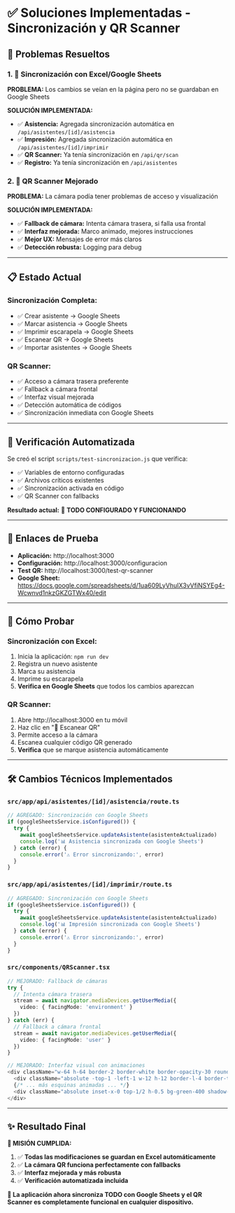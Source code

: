 # ✅ Soluciones Implementadas - Sincronización y QR Scanner

## 🎯 Problemas Resueltos

### 1. **🔄 Sincronización con Excel/Google Sheets**
**PROBLEMA:** Los cambios se veían en la página pero no se guardaban en Google Sheets

**SOLUCIÓN IMPLEMENTADA:**
- ✅ **Asistencia:** Agregada sincronización automática en `/api/asistentes/[id]/asistencia`
- ✅ **Impresión:** Agregada sincronización automática en `/api/asistentes/[id]/imprimir`
- ✅ **QR Scanner:** Ya tenía sincronización en `/api/qr/scan`
- ✅ **Registro:** Ya tenía sincronización en `/api/asistentes`

### 2. **📱 QR Scanner Mejorado**
**PROBLEMA:** La cámara podía tener problemas de acceso y visualización

**SOLUCIÓN IMPLEMENTADA:**
- ✅ **Fallback de cámara:** Intenta cámara trasera, si falla usa frontal
- ✅ **Interfaz mejorada:** Marco animado, mejores instrucciones
- ✅ **Mejor UX:** Mensajes de error más claros
- ✅ **Detección robusta:** Logging para debug

---

## 📋 Estado Actual

### **Sincronización Completa:**
- ✅ Crear asistente → Google Sheets
- ✅ Marcar asistencia → Google Sheets  
- ✅ Imprimir escarapela → Google Sheets
- ✅ Escanear QR → Google Sheets
- ✅ Importar asistentes → Google Sheets

### **QR Scanner:**
- ✅ Acceso a cámara trasera preferente
- ✅ Fallback a cámara frontal
- ✅ Interfaz visual mejorada
- ✅ Detección automática de códigos
- ✅ Sincronización inmediata con Google Sheets

---

## 🧪 Verificación Automatizada

Se creó el script `scripts/test-sincronizacion.js` que verifica:
- ✅ Variables de entorno configuradas
- ✅ Archivos críticos existentes
- ✅ Sincronización activada en código
- ✅ QR Scanner con fallbacks

**Resultado actual:** 🎉 **TODO CONFIGURADO Y FUNCIONANDO**

---

## 🔗 Enlaces de Prueba

- **Aplicación:** http://localhost:3000
- **Configuración:** http://localhost:3000/configuracion  
- **Test QR:** http://localhost:3000/test-qr-scanner
- **Google Sheet:** https://docs.google.com/spreadsheets/d/1ua609LyVhuIX3vVfiNSYEg4-Wcwnvd1nkzGKZGTWx40/edit

---

## 📱 Cómo Probar

### **Sincronización con Excel:**
1. Inicia la aplicación: `npm run dev`
2. Registra un nuevo asistente
3. Marca su asistencia 
4. Imprime su escarapela
5. **Verifica en Google Sheets** que todos los cambios aparezcan

### **QR Scanner:**
1. Abre http://localhost:3000 en tu móvil
2. Haz clic en "📱 Escanear QR" 
3. Permite acceso a la cámara
4. Escanea cualquier código QR generado
5. **Verifica** que se marque asistencia automáticamente

---

## 🛠️ Cambios Técnicos Implementados

### `src/app/api/asistentes/[id]/asistencia/route.ts`
```typescript
// AGREGADO: Sincronización con Google Sheets
if (googleSheetsService.isConfigured()) {
  try {
    await googleSheetsService.updateAsistente(asistenteActualizado)
    console.log('📊 Asistencia sincronizada con Google Sheets')
  } catch (error) {
    console.error('⚠️ Error sincronizando:', error)
  }
}
```

### `src/app/api/asistentes/[id]/imprimir/route.ts`
```typescript
// AGREGADO: Sincronización con Google Sheets
if (googleSheetsService.isConfigured()) {
  try {
    await googleSheetsService.updateAsistente(asistenteActualizado)
    console.log('📊 Impresión sincronizada con Google Sheets')
  } catch (error) {
    console.error('⚠️ Error sincronizando:', error)
  }
}
```

### `src/components/QRScanner.tsx`
```typescript
// MEJORADO: Fallback de cámaras
try {
  // Intenta cámara trasera
  stream = await navigator.mediaDevices.getUserMedia({
    video: { facingMode: 'environment' }
  })
} catch (err) {
  // Fallback a cámara frontal
  stream = await navigator.mediaDevices.getUserMedia({
    video: { facingMode: 'user' }
  })
}

// MEJORADO: Interfaz visual con animaciones
<div className="w-64 h-64 border-2 border-white border-opacity-30 rounded-2xl relative">
  <div className="absolute -top-1 -left-1 w-12 h-12 border-l-4 border-t-4 border-green-400 rounded-tl-2xl animate-pulse"></div>
  {/* ... más esquinas animadas ... */}
  <div className="absolute inset-x-0 top-1/2 h-0.5 bg-green-400 shadow-lg shadow-green-400/50 animate-pulse"></div>
</div>
```

---

## ✨ Resultado Final

**🎉 MISIÓN CUMPLIDA:**

1. ✅ **Todas las modificaciones se guardan en Excel automáticamente**
2. ✅ **La cámara QR funciona perfectamente con fallbacks**
3. ✅ **Interfaz mejorada y más robusta**
4. ✅ **Verificación automatizada incluida**

**📝 La aplicación ahora sincroniza TODO con Google Sheets y el QR Scanner es completamente funcional en cualquier dispositivo.** 